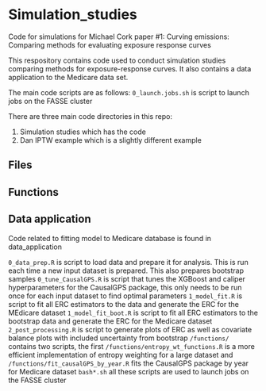 # Simulation_studies
Code for simulations for Michael Cork paper #1: Curving emissions: Comparing methods for evaluating exposure response curves

This respository contains code used to conduct simulation studies comparing methods for exposure-response curves. It also contains a data application to the Medicare data set. 

The main code scripts are as follows:
`0_launch.jobs.sh` is script to launch jobs on the FASSE cluster 

There are three main code directories in this repo:
1) Simulation studies which has the code 
2) Dan IPTW example which is a slightly different example

## Files 


## Functions 


## Data application
Code related to fitting model to Medicare database is found in data_application

`0_data_prep.R` is script to load data and prepare it for analysis. This is run each time a new input dataset is prepared. This also prepares bootstrap samples
`0_tune_CausalGPS.R` is script that tunes the XGBoost and caliper hyperparameters for the CausalGPS package, this only needs to be run once for each input dataset to find optimal parameters
`1_model_fit.R` is script to fit all ERC estimators to the data and generate the ERC for the MEdicare dataset
`1_model_fit_boot.R` is script to fit all ERC estimators to the bootstrap data and generate the ERC for the Medicare dataset
`2_post_processing.R` is script to generate plots of ERC as well as covariate balance plots with included uncertainty from bootstrap
`/functions/` contains two scripts, the first `/functions/entropy_wt_functions.R` is a more efficient implementation of entropy weighting for a large dataset and `/functions/fit_causalGPS_by_year.R` fits the CausalGPS package by year for Medicare dataset
`bash*.sh` all these scripts are used to launch jobs on the FASSE cluster 
